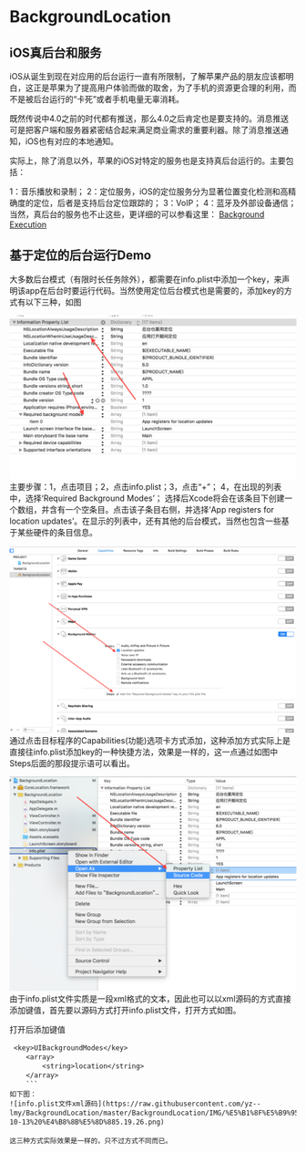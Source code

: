 # BackgroundLocation


## iOS真后台和服务

iOS从诞生到现在对应用的后台运行一直有所限制，了解苹果产品的朋友应该都明白，这正是苹果为了提高用户体验而做的取舍，为了手机的资源更合理的利用，而不是被后台运行的“卡死”或者手机电量无辜消耗。

既然传说中4.0之前的时代都有推送，那么4.0之后肯定也是要支持的。消息推送可是把客户端和服务器紧密结合起来满足商业需求的重要利器。除了消息推送通知，iOS也有对应的本地通知。

实际上，除了消息以外，苹果的iOS对特定的服务也是支持真后台运行的。主要包括：

1：音乐播放和录制；
2：定位服务，iOS的定位服务分为显著位置变化检测和高精确度的定位，后者是支持后台定位跟踪的；
3：VoIP；
4：蓝牙及外部设备通信；
当然，真后台的服务也不止这些，更详细的可以参看这里：
[Background Execution](https://developer.apple.com/library/ios/documentation/iPhone/Conceptual/iPhoneOSProgrammingGuide/BackgroundExecution/BackgroundExecution.html)




## 基于定位的后台运行Demo
大多数后台模式（有限时长任务除外），都需要在info.plist中添加一个key，来声明该app在后台时要运行代码。当然使用定位后台模式也是需要的，添加key的方式有以下三种，如图

![直接在info.plist文件里面添加](https://raw.githubusercontent.com/yz--lmy/BackgroundLocation/master/BackgroundLocation/IMG/%E5%B1%8F%E5%B9%95%E5%BF%AB%E7%85%A7%202015-10-13%20%E4%B8%8B%E5%8D%885.18.35.png)
主要步骤：1，点击项目；2，点击info.plist；3，点击“+”； 4，在出现的列表中，选择‘Required Background Modes’；
选择后Xcode将会在该条目下创建一个数组，并含有一个空条目。点击该子条目右侧，并选择‘App registers for location updates’。在显示的列表中，还有其他的后台模式，当然也包含一些基于某些硬件的条目信息。

![通过点击目标程序的Capabilities(功能)选项卡方式添加](https://raw.githubusercontent.com/yz--lmy/BackgroundLocation/master/BackgroundLocation/IMG/%E5%B1%8F%E5%B9%95%E5%BF%AB%E7%85%A7%202015-10-13%20%E4%B8%8B%E5%8D%885.18.23.png)
通过点击目标程序的Capabilities(功能)选项卡方式添加，这种添加方式实际上是直接往info.plist添加key的一种快捷方法，效果是一样的，这一点通过如图中Steps后面的那段提示语可以看出。



![把info.plist文件以xml源码的形式打开添加](https://raw.githubusercontent.com/yz--lmy/BackgroundLocation/master/BackgroundLocation/IMG/%E5%B1%8F%E5%B9%95%E5%BF%AB%E7%85%A7%202015-10-13%20%E4%B8%8B%E5%8D%885.18.54.png)
由于info.plist文件实质是一段xml格式的文本，因此也可以以xml源码的方式直接添加键值，首先要以源码方式打开info.plist文件，打开方式如图。

打开后添加键值
```
 <key>UIBackgroundModes</key>
	<array>
		<string>location</string>
	</array>
	```
如下图：
![info.plist文件xml源码](https://raw.githubusercontent.com/yz--lmy/BackgroundLocation/master/BackgroundLocation/IMG/%E5%B1%8F%E5%B9%95%E5%BF%AB%E7%85%A7%202015-10-13%20%E4%B8%8B%E5%8D%885.19.26.png)

这三种方式实际效果是一样的，只不过方式不同而已。

